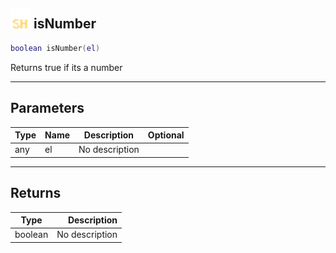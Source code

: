 ## <img src="../../.gitbook/assets/shared.png" width="32" height="32" /> isNumber

```lua
boolean isNumber(el)
```

Returns true if its a number

-----------------
## Parameters

| Type   | Name | Description | Optional |
| ------ | ---- | ----------- | -------: |
| any | el | No description |  |

-----------------
## Returns

| Type   | Description |
| ------ | ----------: |
| boolean | No description |
